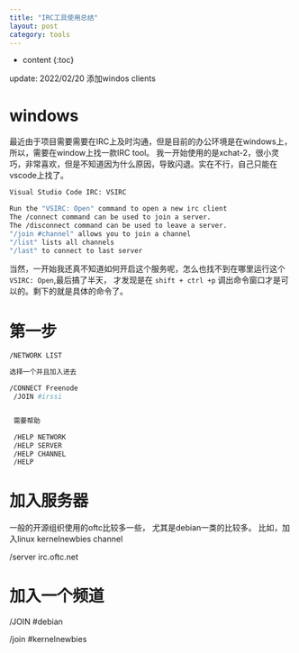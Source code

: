 ```yaml
---
title: "IRC工具使用总结"
layout: post
category: tools
---
```


* content
{:toc}

update: 2022/02/20 添加windos clients

# windows
最近由于项目需要需要在IRC上及时沟通，但是目前的办公环境是在windows上，所以，需要在window上找一款IRC tool。
我一开始使用的是xchat-2，很小灵巧，非常喜欢，但是不知道因为什么原因，导致闪退。实在不行，自己只能在vscode上找了。

```bash
Visual Studio Code IRC: VSIRC

Run the "VSIRC: Open" command to open a new irc client
The /connect command can be used to join a server.
The /disconnect command can be used to leave a server.
"/join #channel" allows you to join a channel
"/list" lists all channels
"/last" to connect to last server
```
当然，一开始我还真不知道如何开启这个服务呢，怎么也找不到在哪里运行这个`VSIRC: Open`,最后搞了半天，
才发现是在 `shift + ctrl +p` 调出命令窗口才是可以的。剩下的就是具体的命令了。

# 第一步

```bash
/NETWORK LIST

选择一个并且加入进去

/CONNECT Freenode
 /JOIN #irssi


 需要帮助

 /HELP NETWORK
 /HELP SERVER
 /HELP CHANNEL
 /HELP
```


# 加入服务器
一般的开源组织使用的oftc比较多一些， 尤其是debian一类的比较多。
比如，加入linux kernelnewbies channel

/server irc.oftc.net


# 加入一个频道

/JOIN #debian


/join #kernelnewbies





